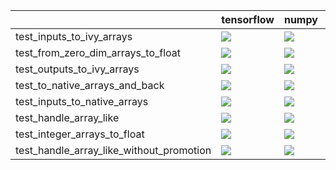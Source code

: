 |                                          | tensorflow                                                                                                                                                                             | numpy                                                                                                                                                                                  | torch                                                                                                                                                                                  | jax                                                                                                                                                                                    |
|:-----------------------------------------|:---------------------------------------------------------------------------------------------------------------------------------------------------------------------------------------|:---------------------------------------------------------------------------------------------------------------------------------------------------------------------------------------|:---------------------------------------------------------------------------------------------------------------------------------------------------------------------------------------|:---------------------------------------------------------------------------------------------------------------------------------------------------------------------------------------|
| test_inputs_to_ivy_arrays                | <a href="https://github.com/unifyai/ivy/actions/runs/4002626959/jobs/6870019486" rel="noopener noreferrer" target="_blank"><img src=https://img.shields.io/badge/-success-success></a> | <a href="https://github.com/unifyai/ivy/actions/runs/4067172374/jobs/7004208951" rel="noopener noreferrer" target="_blank"><img src=https://img.shields.io/badge/-success-success></a> | <a href="null" rel="noopener noreferrer" target="_blank"><img src=https://img.shields.io/badge/-success-success></a>                                                                   | <a href="https://github.com/unifyai/ivy/actions/runs/4067152222/jobs/7004160417" rel="noopener noreferrer" target="_blank"><img src=https://img.shields.io/badge/-success-success></a> |
| test_from_zero_dim_arrays_to_float       | <a href="null" rel="noopener noreferrer" target="_blank"><img src=https://img.shields.io/badge/-failure-red></a>                                                                       | <a href="https://github.com/unifyai/ivy/actions/runs/3767063704/jobs/6404228331" rel="noopener noreferrer" target="_blank"><img src=https://img.shields.io/badge/-failure-red></a>     | <a href="https://github.com/unifyai/ivy/actions/runs/3764656289/jobs/6399309426" rel="noopener noreferrer" target="_blank"><img src=https://img.shields.io/badge/-success-success></a> | <a href="https://github.com/unifyai/ivy/actions/runs/3767063704/jobs/6404236772" rel="noopener noreferrer" target="_blank"><img src=https://img.shields.io/badge/-failure-red></a>     |
| test_outputs_to_ivy_arrays               | <a href="https://github.com/unifyai/ivy/actions/runs/4067172374/jobs/7004208951" rel="noopener noreferrer" target="_blank"><img src=https://img.shields.io/badge/-success-success></a> | <a href="null" rel="noopener noreferrer" target="_blank"><img src=https://img.shields.io/badge/-success-success></a>                                                                   | <a href="https://github.com/unifyai/ivy/actions/runs/4002626959/jobs/6870019486" rel="noopener noreferrer" target="_blank"><img src=https://img.shields.io/badge/-success-success></a> | <a href="https://github.com/unifyai/ivy/actions/runs/4002626959/jobs/6870019486" rel="noopener noreferrer" target="_blank"><img src=https://img.shields.io/badge/-success-success></a> |
| test_to_native_arrays_and_back           | <a href="https://github.com/unifyai/ivy/actions/runs/4002626959/jobs/6870019486" rel="noopener noreferrer" target="_blank"><img src=https://img.shields.io/badge/-success-success></a> | <a href="https://github.com/unifyai/ivy/actions/runs/4002626959/jobs/6870019486" rel="noopener noreferrer" target="_blank"><img src=https://img.shields.io/badge/-success-success></a> | <a href="https://github.com/unifyai/ivy/actions/runs/4002626959/jobs/6870019486" rel="noopener noreferrer" target="_blank"><img src=https://img.shields.io/badge/-success-success></a> | <a href="https://github.com/unifyai/ivy/actions/runs/4002626959/jobs/6870019486" rel="noopener noreferrer" target="_blank"><img src=https://img.shields.io/badge/-success-success></a> |
| test_inputs_to_native_arrays             | <a href="https://github.com/unifyai/ivy/actions/runs/4002626959/jobs/6870019486" rel="noopener noreferrer" target="_blank"><img src=https://img.shields.io/badge/-success-success></a> | <a href="https://github.com/unifyai/ivy/actions/runs/4002626959/jobs/6870019486" rel="noopener noreferrer" target="_blank"><img src=https://img.shields.io/badge/-success-success></a> | <a href="https://github.com/unifyai/ivy/actions/runs/4067152222/jobs/7004166917" rel="noopener noreferrer" target="_blank"><img src=https://img.shields.io/badge/-success-success></a> | <a href="https://github.com/unifyai/ivy/actions/runs/4067152222/jobs/7004168834" rel="noopener noreferrer" target="_blank"><img src=https://img.shields.io/badge/-success-success></a> |
| test_handle_array_like                   | <a href="https://github.com/unifyai/ivy/actions/runs/3943465791/jobs/6748318763" rel="noopener noreferrer" target="_blank"><img src=https://img.shields.io/badge/-failure-red></a>     | <a href="https://github.com/unifyai/ivy/actions/runs/3943465791/jobs/6748318763" rel="noopener noreferrer" target="_blank"><img src=https://img.shields.io/badge/-failure-red></a>     | <a href="https://github.com/unifyai/ivy/actions/runs/3966791078/jobs/6798022135" rel="noopener noreferrer" target="_blank"><img src=https://img.shields.io/badge/-failure-red></a>     | <a href="https://github.com/unifyai/ivy/actions/runs/3966791078/jobs/6798033843" rel="noopener noreferrer" target="_blank"><img src=https://img.shields.io/badge/-failure-red></a>     |
| test_integer_arrays_to_float             | <a href="https://github.com/unifyai/ivy/actions/runs/4002626959/jobs/6870019486" rel="noopener noreferrer" target="_blank"><img src=https://img.shields.io/badge/-success-success></a> | <a href="https://github.com/unifyai/ivy/actions/runs/4067152222/jobs/7004168617" rel="noopener noreferrer" target="_blank"><img src=https://img.shields.io/badge/-success-success></a> | <a href="https://github.com/unifyai/ivy/actions/runs/4067152222/jobs/7004169745" rel="noopener noreferrer" target="_blank"><img src=https://img.shields.io/badge/-success-success></a> | <a href="null" rel="noopener noreferrer" target="_blank"><img src=https://img.shields.io/badge/-success-success></a>                                                                   |
| test_handle_array_like_without_promotion | <a href="https://github.com/unifyai/ivy/actions/runs/4067152222/jobs/7004174957" rel="noopener noreferrer" target="_blank"><img src=https://img.shields.io/badge/-success-success></a> | <a href="https://github.com/unifyai/ivy/actions/runs/4067152222/jobs/7004177674" rel="noopener noreferrer" target="_blank"><img src=https://img.shields.io/badge/-success-success></a> | <a href="https://github.com/unifyai/ivy/actions/runs/4067152222/jobs/7004169745" rel="noopener noreferrer" target="_blank"><img src=https://img.shields.io/badge/-success-success></a> | <a href="https://github.com/unifyai/ivy/actions/runs/4067152222/jobs/7004174957" rel="noopener noreferrer" target="_blank"><img src=https://img.shields.io/badge/-success-success></a> |